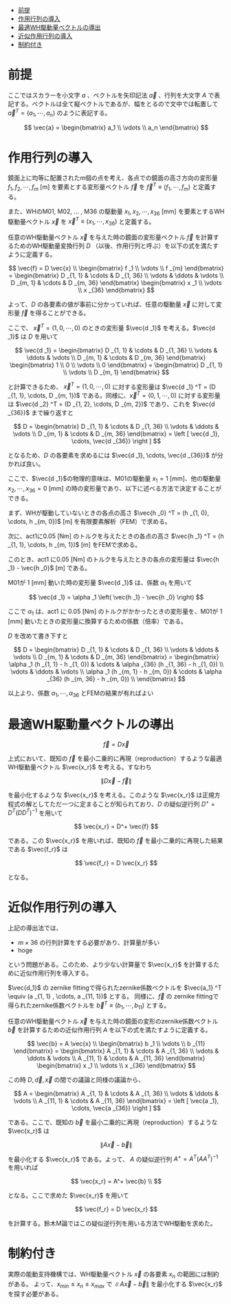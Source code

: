 <script async src="https://cdnjs.cloudflare.com/ajax/libs/mathjax/2.7.0/MathJax.js?config=TeX-AMS_CHTML" ></script>

<script type="text/x-mathjax-config">
 MathJax.Hub.Config({
 tex2jax: {
 inlineMath: [["$","$"]]
 }
 });
</script>

- [前提](#前提)
- [作用行列の導入](#作用行列の導入)
- [最適WH駆動量ベクトルの導出](#最適wh駆動量ベクトルの導出)
- [近似作用行列の導入](#近似作用行列の導入)
- [制約付き](#制約付き)

# 前提

ここではスカラーを小文字 $a$ 、ベクトルを矢印記法 $\vec{a}$ 、行列を大文字 $A$ で表記する。ベクトルは全て縦ベクトルであるが、幅をとるので文中では転置して $\vec{a} ^T = (a_1, \cdots , a_n)$ のように表記する。

$$
\vec{a} =
\begin{bmatrix}
    a_1 \\
    \vdots \\
    a_n
\end{bmatrix}
$$

# 作用行列の導入

鏡面上に均等に配置されたm個の点を考え、各点での鏡面の高さ方向の変形量 $f _1, f _2, \cdots, f _{m}$  [m] を要素とする変形量ベクトル $\vec{f}$ を $\vec{f} ^T \equiv (f _1 , \cdots, f _{m})$ と定義する。

また、WHのM01, M02, ... , M36 の駆動量 $x _1, x _2, \cdots, x _{36}$ [mm] を要素とするWH駆動量ベクトル $\vec{x}$ を $\vec{x} ^T \equiv (x _1 , \cdots , x _{36})$ と定義する。

任意のWH駆動量ベクトル $\vec{x}$ を与えた時の鏡面の変形量ベクトル $\vec{f}$ を計算するためのWH駆動量変換行列 $D$ （以後、作用行列と呼ぶ）を以下の式を満たすように定義する。

$$
\vec{f} = D \vec{x} \\
\begin{bmatrix}
    f _1 \\
    \vdots \\
    f _{m}
\end{bmatrix} =
\begin{bmatrix}
    D _{1, 1} & \cdots & D _{1, 36} \\
    \vdots & \ddots & \vdots \\
    D _{m, 1} & \cdots & D _{m, 36}
\end{bmatrix}
\begin{bmatrix}
    x _1 \\
    \vdots \\
    x _{36}
\end{bmatrix}
$$

よって、$D$ の各要素の値が事前に分かっていれば、任意の駆動量 $\vec{x}$ に対して変形量 $\vec{f}$ を得ることができる。

ここで、 $\vec{x} ^T = (1, 0, \cdots, 0)$ のときの変形量 $\vec{d _1}$ を考える。$\vec{d _1}$ は $D$ を用いて

$$
\vec{d _1} =
\begin{bmatrix}
    D _{1, 1} & \cdots & D _{1, 36} \\
    \vdots & \ddots & \vdots \\
    D _{m, 1} & \cdots & D _{m, 36}
\end{bmatrix}
\begin{bmatrix}
    1 \\
    0 \\
    \vdots \\
    0
\end{bmatrix} =
\begin{bmatrix}
    D _{1, 1} \\
    \vdots \\
    D _{m, 1}
\end{bmatrix}
$$

と計算できるため、 $\vec{x} ^T = (1, 0, \cdots, 0)$ に対する変形量は $\vec{d _1} ^T = (D _{1, 1}, \cdots, D _{m, 1})$ である。同様に、$\vec{x} ^T = (0, 1, \cdots, 0)$ に対する変形量は $\vec{d _2} ^T = (D _{1, 2}, \cdots, D _{m, 2})$ であり、これを $\vec{d _{36}}$ まで繰り返すと

$$
D =
\begin{bmatrix}
    D _{1, 1} & \cdots & D _{1, 36} \\
    \vdots & \ddots & \vdots \\
    D _{m, 1} & \cdots & D _{m, 36}
\end{bmatrix}
= \left [ \vec{d _1}, \cdots, \vec{d _{36}} \right ]
$$

となるため、$D$ の各要素を求めるには $\vec{d _1}, \cdots, \vec{d _{36}}$ が分かれば良い。

ここで、$\vec{d _1}$の物理的意味は、M01の駆動量 $x _1 = 1$ [mm]、他の駆動量 $x _2, \cdots, x _{36} = 0$ [mm] の時の変形量であり、以下に述べる方法で決定することができる。

まず、WHが駆動していないときの各点の高さ $\vec{h _0} ^T = (h _{1, 0}, \cdots, h _{m, 0})$ [m] を有限要素解析（FEM）で求める。

次に、act1に0.05 [Nm] のトルクを与えたときの各点の高さ $\vec{h _1} ^T = (h _{1, 1}, \cdots, h _{m, 1})$ [m] をFEMで求める。

このとき、act1 に0.05 [Nm] のトルクを与えたときの各点の変形量は $\vec{h _1} - \vec{h _0}$ [m] である。

M01が 1 [mm] 動いた時の変形量 $\vec{d _1}$ は、係数 $\alpha _1$ を用いて

$$
\vec{d _1} = \alpha _1 \left( \vec{h _1} - \vec{h _0} \right)
$$

ここで $\alpha _1$ は、act1 に 0.05 [Nm] のトルクがかかったときの変形量を、M01が 1 [mm] 動いたときの変形量に換算するための係数（倍率）である。

$D$ を改めて書き下すと

$$
D =
\begin{bmatrix}
    D _{1, 1} & \cdots & D _{1, 36} \\
    \vdots & \ddots & \vdots \\
    D _{m, 1} & \cdots & D _{m, 36}
\end{bmatrix} =
\begin{bmatrix}
    \alpha _1 (h _{1, 1}  - h _{1, 0}) & \cdots & \alpha _{36} (h _{1, 36}  - h _{1, 0})  \\
    \vdots & \ddots & \vdots \\
    \alpha _1 (h _{m, 1}  - h _{m, 0}) & \cdots & \alpha _{36} (h _{m, 36}  - h _{m, 0})  \\
\end{bmatrix}
$$

以上より、係数 $\alpha _1, \cdots, \alpha _{36}$ とFEMの結果が有ればよい

# 最適WH駆動量ベクトルの導出

$$
\vec{f} = D \vec{x}
$$

上式において、既知の $\vec{f}$ を最小二乗的に再現（reproduction）するような最適WH駆動量ベクトル $\vec{x_r}$ を考える。すなわち

$$
\| D \vec{x} - \vec{f}\|
$$

を最小化するような $\vec{x_r}$ を考える。このような $\vec{x_r}$ は正規方程式の解としてただ一つに定まることが知られており、$D$ の疑似逆行列 $D^+ = D^T (D D^T)^{-1}$ を用いて

$$
\vec{x_r} = D^+ \vec{f}
$$

である。この $\vec{x_r}$ を用いれば、既知の $\vec{f}$ を最小二乗的に再現した結果である $\vec{f_r}$ は

$$
\vec{f_r} = D \vec{x_r}
$$

となる。

# 近似作用行列の導入

上記の導出法では、

- $m \times 36$ の行列計算をする必要があり、計算量が多い
- hoge

という問題がある。このため、より少ない計算量で $\vec{x_r}$ を計算するために近似作用行列を導入する。

$\vec{d_1}$ の zernike fittingで得られたzernike係数ベクトルを $\vec{a_1} ^T \equiv (a _{1, 1} , \cdots, a _{11, 1})$ とする。
同様に、$\vec{f}$ の zernike fittingで得られたzernike係数ベクトルを $\vec{b} ^T \equiv (b _1, \cdots, b _{11})$ とする。

任意のWH駆動量ベクトル $\vec{x}$ を与えた時の鏡面の変形のzernike係数ベクトル $\vec{b}$ を計算するための近似作用行列 $A$ を以下の式を満たすように定義する。

$$
\vec{b} = A \vec{x} \\
\begin{bmatrix}
    b _1 \\
    \vdots \\
    b _{11}
\end{bmatrix} =
\begin{bmatrix}
    A _{1, 1} & \cdots & A _{1, 36} \\
    \vdots & \ddots & \vdots \\
    A _{11, 1} & \cdots & A _{11, 36}
\end{bmatrix}
\begin{bmatrix}
    x _1 \\
    \vdots \\
    x _{36}
\end{bmatrix}
$$

この時 $D, \vec{d}, \vec{x}$ の間での議論と同様の議論から、

$$
A =
\begin{bmatrix}
    A _{1, 1} & \cdots & A _{1, 36} \\
    \vdots & \ddots & \vdots \\
    A _{11, 1} & \cdots & A _{11, 36}
\end{bmatrix}
= \left [ \vec{a _1}, \cdots, \vec{a _{36}} \right ]
$$

である。ここで、既知の $\vec{b}$ を最小二乗的に再現（reproduction）するような $\vec{x_r}$ は

$$
\| A \vec{x} - \vec{b} \|
$$

を最小化する $\vec{x_r}$ である。よって、 $A$ の疑似逆行列 $A^+ = A^T (A A^T)^{-1}$ を用いれば

$$
\vec{x_r} = A^+ \vec{b} \\
$$

となる。ここで求めた $\vec{x_r}$ を用いて

$$
\vec{f_r} = D \vec{x_r}
$$

を計算する。鈴木M論ではこの疑似逆行列を用いる方法でWH駆動を求めた。

# 制約付き

実際の能動支持機構では、WH駆動量ベクトル $\vec{x}$ の各要素 $x_n$ の範囲には制約がある。
よって、$x _{min} \leq x_n \leq x _{max}$ で $\| A \vec{x} - \vec{b} \|$ を最小化する $\vec{x_r}$ を探す必要がある。
